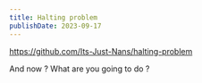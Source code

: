 ```yaml
---
title: Halting problem
publishDate: 2023-09-17
---
```


<https://github.com/Its-Just-Nans/halting-problem>

And now ? What are you going to do ?
